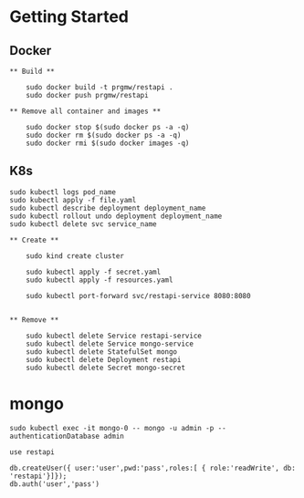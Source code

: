 # Getting Started

## Docker
    
    ** Build ** 

        sudo docker build -t prgmw/restapi .
        sudo docker push prgmw/restapi

    ** Remove all container and images ** 

        sudo docker stop $(sudo docker ps -a -q)    
        sudo docker rm $(sudo docker ps -a -q)    
        sudo docker rmi $(sudo docker images -q)
    
    
## K8s

    sudo kubectl logs pod_name    
    sudo kubectl apply -f file.yaml
    sudo kubectl describe deployment deployment_name
    sudo kubectl rollout undo deployment deployment_name
    sudo kubectl delete svc service_name

    ** Create **

        sudo kind create cluster

        sudo kubectl apply -f secret.yaml
        sudo kubectl apply -f resources.yaml

        sudo kubectl port-forward svc/restapi-service 8080:8080

    
    ** Remove **
        
        sudo kubectl delete Service restapi-service
        sudo kubectl delete Service mongo-service
        sudo kubectl delete StatefulSet mongo
        sudo kubectl delete Deployment restapi
        sudo kubectl delete Secret mongo-secret  



# mongo

    sudo kubectl exec -it mongo-0 -- mongo -u admin -p --authenticationDatabase admin
    
    use restapi

    db.createUser({ user:'user',pwd:'pass',roles:[ { role:'readWrite', db: 'restapi'}]});
    db.auth('user','pass')  


    
    

    